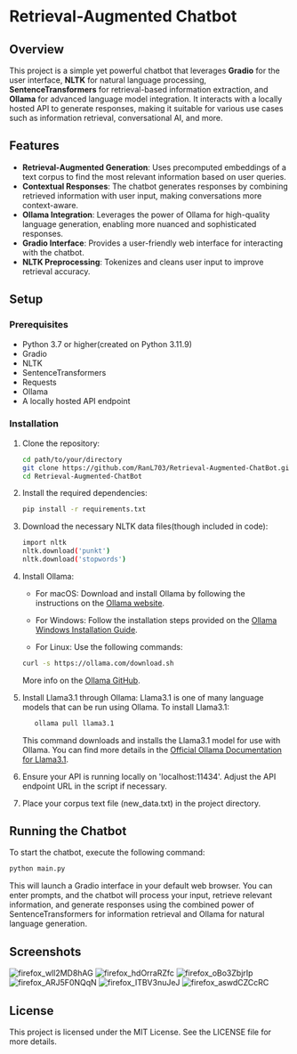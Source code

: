 # Retrieval-Augmented Chatbot

## Overview

This project is a simple yet powerful chatbot that leverages **Gradio** for the user interface, **NLTK** for natural language processing, **SentenceTransformers** for retrieval-based information extraction, and **Ollama** for advanced language model integration. It interacts with a locally hosted API to generate responses, making it suitable for various use cases such as information retrieval, conversational AI, and more.

## Features

- **Retrieval-Augmented Generation**: Uses precomputed embeddings of a text corpus to find the most relevant information based on user queries.
- **Contextual Responses**: The chatbot generates responses by combining retrieved information with user input, making conversations more context-aware.
- **Ollama Integration**: Leverages the power of Ollama for high-quality language generation, enabling more nuanced and sophisticated responses.
- **Gradio Interface**: Provides a user-friendly web interface for interacting with the chatbot.
- **NLTK Preprocessing**: Tokenizes and cleans user input to improve retrieval accuracy.

## Setup

### Prerequisites

- Python 3.7 or higher(created on Python 3.11.9)
- Gradio
- NLTK
- SentenceTransformers
- Requests
- Ollama
- A locally hosted API endpoint

### Installation

1. Clone the repository:
     ```bash
     cd path/to/your/directory
     git clone https://github.com/RanL703/Retrieval-Augmented-ChatBot.git
     cd Retrieval-Augmented-ChatBot
     ```
     
2. Install the required dependencies:
     ```bash
     pip install -r requirements.txt
     ```
   
3. Download the necessary NLTK data files(though included in code):
     ```bash
     import nltk
     nltk.download('punkt')
     nltk.download('stopwords')
     ```
   
4. Install Ollama:

    - For macOS:
      Download and install Ollama by following the instructions on the [Ollama website](https://ollama.com/download/mac).

    - For Windows:
      Follow the installation steps provided on the [Ollama Windows Installation Guide](https://ollama.com/download/windows).

    - For Linux:
      Use the following commands:
   ```bash
   curl -s https://ollama.com/download.sh
   ```
   More info on the [Ollama GitHub](https://github.com/ollama/ollama).
  
5. Install Llama3.1 through Ollama:
     Llama3.1 is one of many language models that can be run using Ollama. To install Llama3.1:
     ```bash
        ollama pull llama3.1
     ```
     This command downloads and installs the Llama3.1 model for use with Ollama. You can find more details in the [Official Ollama Documentation for Llama3.1](https://ollama.com/library/llama3.1).
  
7. Ensure your API is running locally on 'localhost:11434'. Adjust the API endpoint URL in the script if necessary.

8. Place your corpus text file (new_data.txt) in the project directory.

## Running the Chatbot

To start the chatbot, execute the following command:
```bash
python main.py
```
This will launch a Gradio interface in your default web browser. You can enter prompts, and the chatbot will process your input, retrieve relevant information, and generate responses using the combined power of SentenceTransformers for information retrieval and Ollama for natural language generation.

## Screenshots

![firefox_wll2MD8hAG](https://github.com/user-attachments/assets/43994a6d-faf1-4413-9f5f-2b4e5b0b4eeb)
![firefox_hdOrraRZfc](https://github.com/user-attachments/assets/5dccf106-007e-444e-b0a7-02780d8b4712)
![firefox_oBo3ZbjrIp](https://github.com/user-attachments/assets/d0d4d67c-40b9-462c-a62a-231fb5de9e18)
![firefox_ARJ5F0NQqN](https://github.com/user-attachments/assets/7d64e9df-f8e9-4fa5-8473-ea6a7a916c85)
![firefox_ITBV3nuJeJ](https://github.com/user-attachments/assets/93ef9499-962c-45ba-a99b-9c9f412a1485)
![firefox_aswdCZCcRC](https://github.com/user-attachments/assets/dc980c83-2569-40be-8726-8126e1ed14d1)

## License

This project is licensed under the MIT License. See the LICENSE file for more details.
